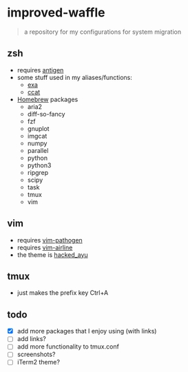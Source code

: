 # improved-waffle
> a repository for my configurations for system migration

## zsh
- requires [antigen](https://github.com/zsh-users/antigen)
- some stuff used in my aliases/functions:
    + [exa](https://github.com/ogham/exa)
    + [ccat](https://github.com/jingweno/ccat)
- [Homebrew](https://brew.sh) packages
    + aria2
    + diff-so-fancy
    + fzf
    + gnuplot
    + imgcat
    + numpy
    + parallel
    + python
    + python3
    + ripgrep
    + scipy
    + task
    + tmux
    + vim

## vim
- requires [vim-pathogen](https://github.com/tpope/vim-pathogen)
- requires [vim-airline](https://github.com/vim-airline/vim-airline)
- the theme is [hacked_ayu](https://github.com/a10y/hacked_ayu.vim)

## tmux
- just makes the prefix key Ctrl+A

## todo
- [x] add more packages that I enjoy using (with links)
- [ ] add links?
- [ ] add more functionality to tmux.conf
- [ ] screenshots?
- [ ] iTerm2 theme?
